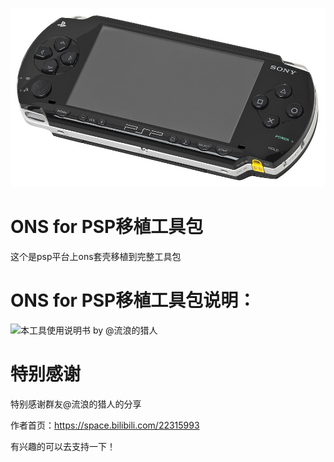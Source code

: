 ![图片描述](https://github.com/ATSPwang618/ons-psp/blob/main/Psp-1000.jpg)

# ONS for PSP移植工具包

这个是psp平台上ons套壳移植到完整工具包

# ONS for PSP移植工具包说明：
![本工具使用说明书 by @流浪的猎人]([https://github.com/ATSPwang618/artemis-engine-port-tools](https://github.com/ATSPwang618/ons-psp/blob/main/ONS%E6%B8%B8%E6%88%8F%E4%BF%AE%E6%94%B9%E5%88%B0PSP%E5%B9%B3%E5%8F%B0%E8%BF%90%E8%A1%8C%E7%9A%84%E4%B8%80%E4%BA%9B%E5%8F%AF%E5%8F%82%E8%80%83%E6%95%99%E7%A8%8B%E5%92%8C%E5%86%85%E5%AE%B9.pdf))


# 特别感谢
特别感谢群友@流浪的猎人的分享

作者首页：https://space.bilibili.com/22315993

有兴趣的可以去支持一下！
